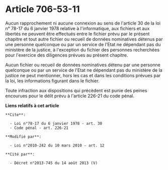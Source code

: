 # Article 706-53-11

Aucun rapprochement ni aucune connexion au sens de l'article 30 de la loi n° 78-17 du 6 janvier 1978 relative à
l'informatique, aux fichiers et aux libertés ne peuvent être effectués entre le fichier prévu par le présent chapitre et tout
autre fichier ou recueil de données nominatives détenus par une personne quelconque ou par un service de l'Etat ne dépendant
pas du ministère de la justice, à l'exception du fichier des personnes recherchées pour l'exercice des diligences prévues au
présent chapitre. 

Aucun fichier ou recueil de données nominatives détenu par une personne quelconque ou par un service de l'Etat ne dépendant
pas du ministère de la justice ne peut mentionner, hors les cas et dans les conditions prévues par la loi, les informations
figurant dans le fichier.

Toute infraction aux dispositions qui précèdent est punie des peines encourues pour le délit prévu à l'article 226-21 du code
pénal.

**Liens relatifs à cet article**

	**Cite**:

	  - Loi n°78-17 du 6 janvier 1978 - art. 30
	  - Code pénal - art. 226-21

	**Modifié par**:

	  - Loi n°2010-242 du 10 mars 2010 - art. 12

	**Cité par**:

	  - Décret n°2013-745 du 14 août 2013 (V)
